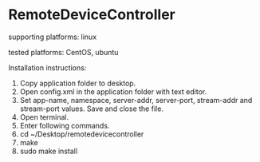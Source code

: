 RemoteDeviceController
======================

supporting platforms:
linux

tested platforms:
CentOS, ubuntu

Installation instructions:
1. Copy application folder to desktop.
2. Open config.xml in the application folder with text editor.
3. Set app-name, namespace, server-addr, server-port, stream-addr and stream-port values. Save and close the file.
4. Open terminal.
5. Enter following commands.
6. cd ~/Desktop/remotedevicecontroller
7. make
8. sudo make install
